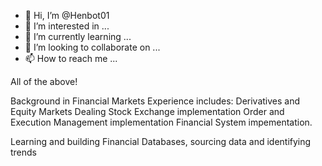 - 👋 Hi, I’m @Henbot01
- 👀 I’m interested in ...
- 🌱 I’m currently learning ...
- 💞️ I’m looking to collaborate on ...
- 📫 How to reach me ...

<!---
Henbot01/Henbot01 is a ✨ special ✨ repository because its `README.md` (this file) appears on your GitHub profile.
You can click the Preview link to take a look at your changes.
--->


All of the above!

Background in Financial Markets
Experience includes:
Derivatives and Equity Markets Dealing
Stock Exchange implementation
Order and Execution Management implementation
Financial System impementation.


Learning and building Financial Databases, sourcing data and identifying trends




